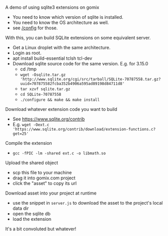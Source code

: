 A demo of using sqlite3 extensions on gomix

- You need to know which version of sqlite is installed.
- You need to know the OS architecture as well.
- see [/config](https://gomix-sqlite3-extensions-howto.gomix.me/config) for those.

With this, you can build SQLite extensions on some equivalent server.

- Get a Linux droplet with the same architecture.
- Login as root.
- apt install build-essential tclsh tcl-dev
- Download sqlite source code for the same version. E.g. for 3.15.0
  - cd /tmp
  - `wget -Osqlite.tar.gz 'http://www.sqlite.org/cgi/src/tarball/SQLite-70787558.tar.gz?uuid=707875582fcba352b4906a595ad89198d84711d8'`
  - `tar xzvf sqlite.tar.gz`
  - `cd SQLite-70787558`
  - `./configure && make && make install`

Download whatever extension code you want to build
  
- See https://www.sqlite.org/contrib
- E.g. `wget -Oext.c 'https://www.sqlite.org/contrib/download/extension-functions.c?get=25'`

Compile the extension

- `gcc -fPIC -lm -shared ext.c -o libmath.so`

Upload the shared object

- scp this file to your machine
- drag it into gomix.com project
- click the "asset" to copy its url

Download asset into your project at runtime

- use the snippet in `server.js` to download the asset to the project's local data dir
- open the sqlite db
- load the extension

It's a bit convoluted but whatever!
